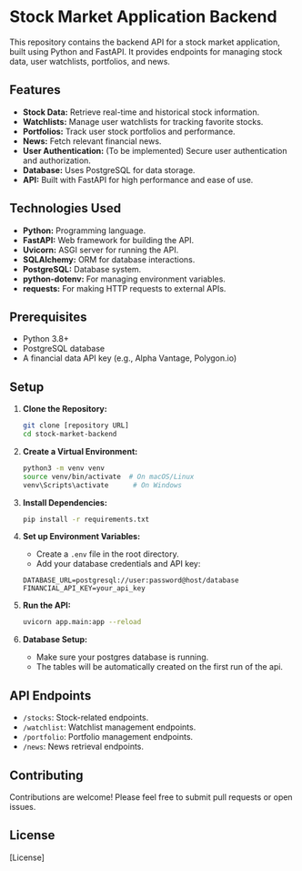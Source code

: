 # Stock Market Application Backend

This repository contains the backend API for a stock market application, built using Python and FastAPI. It provides endpoints for managing stock data, user watchlists, portfolios, and news.

## Features

* **Stock Data:** Retrieve real-time and historical stock information.
* **Watchlists:** Manage user watchlists for tracking favorite stocks.
* **Portfolios:** Track user stock portfolios and performance.
* **News:** Fetch relevant financial news.
* **User Authentication:** (To be implemented) Secure user authentication and authorization.
* **Database:** Uses PostgreSQL for data storage.
* **API:** Built with FastAPI for high performance and ease of use.

## Technologies Used

* **Python:** Programming language.
* **FastAPI:** Web framework for building the API.
* **Uvicorn:** ASGI server for running the API.
* **SQLAlchemy:** ORM for database interactions.
* **PostgreSQL:** Database system.
* **python-dotenv:** For managing environment variables.
* **requests:** For making HTTP requests to external APIs.

## Prerequisites

* Python 3.8+
* PostgreSQL database
* A financial data API key (e.g., Alpha Vantage, Polygon.io)

## Setup

1.  **Clone the Repository:**

    ```bash
    git clone [repository URL]
    cd stock-market-backend
    ```

2.  **Create a Virtual Environment:**

    ```bash
    python3 -m venv venv
    source venv/bin/activate  # On macOS/Linux
    venv\Scripts\activate      # On Windows
    ```

3.  **Install Dependencies:**

    ```bash
    pip install -r requirements.txt
    ```

4.  **Set up Environment Variables:**

    * Create a `.env` file in the root directory.
    * Add your database credentials and API key:

    ```
    DATABASE_URL=postgresql://user:password@host/database
    FINANCIAL_API_KEY=your_api_key
    ```

5.  **Run the API:**

    ```bash
    uvicorn app.main:app --reload
    ```

6.  **Database Setup:**
    * Make sure your postgres database is running.
    * The tables will be automatically created on the first run of the api.

## API Endpoints

* `/stocks`: Stock-related endpoints.
* `/watchlist`: Watchlist management endpoints.
* `/portfolio`: Portfolio management endpoints.
* `/news`: News retrieval endpoints.

## Contributing

Contributions are welcome! Please feel free to submit pull requests or open issues.

## License

[License]
